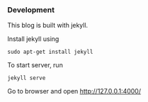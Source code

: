 ### Development

This blog is built with jekyll.

Install jekyll using

```
sudo apt-get install jekyll
```

To start server, run

```
jekyll serve
```

Go to browser and open http://127.0.0.1:4000/
